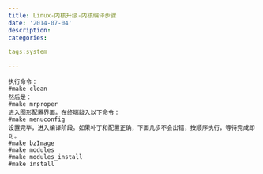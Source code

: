```yaml
---
title: Linux-内核升级-内核编译步骤
date: '2014-07-04'
description:
categories:

tags:system

---
```


	执行命令：
	#make clean
	然后是：
	#make mrproper
	进入图形配置界面。在终端敲入以下命令：
	#make menuconfig
	设置完毕，进入编译阶段。如果补丁和配置正确，下面几步不会出错，按顺序执行，等待完成即可。
	#make bzImage
	#make modules
	#make modules_install
	#make install

